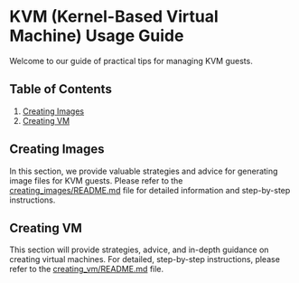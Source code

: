 # KVM (Kernel-Based Virtual Machine) Usage Guide
Welcome to our guide of practical tips for managing KVM guests.

## Table of Contents
1. [Creating Images](#creating-images)
2. [Creating VM](#creating-vm)

## Creating Images
In this section, we provide valuable strategies and advice for generating image files for KVM guests.
Please refer to the [creating_images/README.md](creating_images/README.md) file for detailed information and step-by-step instructions.

## Creating VM
This section will provide strategies, advice, and in-depth guidance on creating virtual machines.
For detailed, step-by-step instructions, please refer to the [creating_vm/README.md](creating_vm/README.md) file.